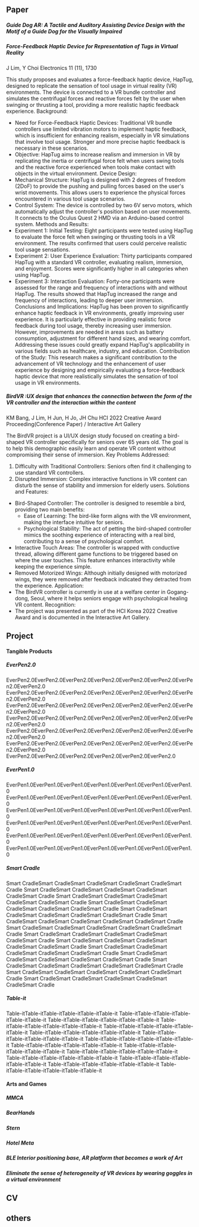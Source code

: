 ## Paper <!-- {docsify-ignore} -->
##### Guide Dog AR: A Tactile and Auditory Assisting Device Design with the Motif of a Guide Dog for the Visually Impaired

##### Force-Feedback Haptic Device for Representation of Tugs in Virtual Reality
J Lim, Y Choi
Electronics 11 (11), 1730

This study proposes and evaluates a force-feedback haptic device, HapTug, designed to replicate the sensation of tool usage in virtual reality (VR) environments. The device is connected to a VR bundle controller and simulates the centrifugal forces and reactive forces felt by the user when swinging or thrusting a tool, providing a more realistic haptic feedback experience.
Background:
* Need for Force-Feedback Haptic Devices: Traditional VR bundle controllers use limited vibration motors to implement haptic feedback, which is insufficient for enhancing realism, especially in VR simulations that involve tool usage. Stronger and more precise haptic feedback is necessary in these scenarios.
* Objective: HapTug aims to increase realism and immersion in VR by replicating the inertia or centrifugal force felt when users swing tools and the reactive force experienced when tools make contact with objects in the virtual environment.
Device Design:
* Mechanical Structure: HapTug is designed with 2 degrees of freedom (2DoF) to provide the pushing and pulling forces based on the user's wrist movements. This allows users to experience the physical forces encountered in various tool usage scenarios.
* Control System: The device is controlled by two 6V servo motors, which automatically adjust the controller's position based on user movements. It connects to the Oculus Quest 2 HMD via an Arduino-based control system.
Methods and Results:
* Experiment 1: Initial Testing: Eight participants were tested using HapTug to evaluate the force felt when swinging or thrusting tools in a VR environment. The results confirmed that users could perceive realistic tool usage sensations.
* Experiment 2: User Experience Evaluation: Thirty participants compared HapTug with a standard VR controller, evaluating realism, immersion, and enjoyment. Scores were significantly higher in all categories when using HapTug.
* Experiment 3: Interaction Evaluation: Forty-one participants were assessed for the range and frequency of interactions with and without HapTug. The results showed that HapTug increased the range and frequency of interactions, leading to deeper user immersion.
Conclusions and Implications:
HapTug has been proven to significantly enhance haptic feedback in VR environments, greatly improving user experience. It is particularly effective in providing realistic force feedback during tool usage, thereby increasing user immersion. However, improvements are needed in areas such as battery consumption, adjustment for different hand sizes, and wearing comfort. Addressing these issues could greatly expand HapTug's applicability in various fields such as healthcare, industry, and education.
Contribution of the Study:
This research makes a significant contribution to the advancement of VR technology and the enhancement of user experience by designing and empirically evaluating a force-feedback haptic device that more realistically simulates the sensation of tool usage in VR environments.

##### BirdVR :UX design that enhances the connection between the form of the VR controller and the interaction within the content
KM Bang, J Lim, H Jun, H Jo, JH Chu
HCI 2022 Creative Award Proceeding(Conference Paper) / Interactive Art Gallery

The BirdVR project is a UI/UX design study focused on creating a bird-shaped VR controller specifically for seniors over 65 years old. The goal is to help this demographic easily learn and operate VR content without compromising their sense of immersion.
Key Problems Addressed:
1. Difficulty with Traditional Controllers: Seniors often find it challenging to use standard VR controllers.
2. Disrupted Immersion: Complex interactive functions in VR content can disturb the sense of stability and immersion for elderly users.
Solutions and Features:
* Bird-Shaped Controller: The controller is designed to resemble a bird, providing two main benefits:
    * Ease of Learning: The bird-like form aligns with the VR environment, making the interface intuitive for seniors.
    * Psychological Stability: The act of petting the bird-shaped controller mimics the soothing experience of interacting with a real bird, contributing to a sense of psychological comfort.
* Interactive Touch Areas: The controller is wrapped with conductive thread, allowing different game functions to be triggered based on where the user touches. This feature enhances interactivity while keeping the experience simple.
* Removed Motorized Wings: Although initially designed with motorized wings, they were removed after feedback indicated they detracted from the experience.
Application:
* The BirdVR controller is currently in use at a welfare center in Gogang-dong, Seoul, where it helps seniors engage with psychological healing VR content.
Recognition:
* The project was presented as part of the HCI Korea 2022 Creative Award and is documented in the Interactive Art Gallery.


## Project <!-- {docsify-ignore} -->
#### Tangible Products 
##### EverPen2.0
EverPen2.0EverPen2.0EverPen2.0EverPen2.0EverPen2.0EverPen2.0EverPen2.0EverPen2.0
EverPen2.0EverPen2.0EverPen2.0EverPen2.0EverPen2.0EverPen2.0EverPen2.0EverPen2.0
EverPen2.0EverPen2.0EverPen2.0EverPen2.0EverPen2.0EverPen2.0EverPen2.0EverPen2.0
EverPen2.0EverPen2.0EverPen2.0EverPen2.0EverPen2.0EverPen2.0EverPen2.0EverPen2.0
EverPen2.0EverPen2.0EverPen2.0EverPen2.0EverPen2.0EverPen2.0EverPen2.0EverPen2.0
EverPen2.0EverPen2.0EverPen2.0EverPen2.0EverPen2.0EverPen2.0EverPen2.0EverPen2.0
EverPen2.0EverPen2.0EverPen2.0EverPen2.0EverPen2.0EverPen2.0
##### EverPen1.0
EverPen1.0EverPen1.0EverPen1.0EverPen1.0EverPen1.0EverPen1.0EverPen1.0
EverPen1.0EverPen1.0EverPen1.0EverPen1.0EverPen1.0EverPen1.0EverPen1.0
EverPen1.0EverPen1.0EverPen1.0EverPen1.0EverPen1.0EverPen1.0EverPen1.0
EverPen1.0EverPen1.0EverPen1.0EverPen1.0EverPen1.0EverPen1.0EverPen1.0
EverPen1.0EverPen1.0EverPen1.0EverPen1.0EverPen1.0EverPen1.0EverPen1.0
EverPen1.0EverPen1.0EverPen1.0EverPen1.0EverPen1.0EverPen1.0EverPen1.0
##### Smart Cradle
Smart CradleSmart CradleSmart CradleSmart CradleSmart CradleSmart Cradle
Smart CradleSmart CradleSmart CradleSmart CradleSmart CradleSmart Cradle
Smart CradleSmart CradleSmart CradleSmart CradleSmart CradleSmart Cradle
Smart CradleSmart CradleSmart CradleSmart CradleSmart CradleSmart Cradle
Smart CradleSmart CradleSmart CradleSmart CradleSmart CradleSmart Cradle
Smart CradleSmart CradleSmart CradleSmart CradleSmart CradleSmart Cradle
Smart CradleSmart CradleSmart CradleSmart CradleSmart CradleSmart Cradle
Smart CradleSmart CradleSmart CradleSmart CradleSmart CradleSmart Cradle
Smart CradleSmart CradleSmart CradleSmart CradleSmart CradleSmart Cradle
Smart CradleSmart CradleSmart CradleSmart CradleSmart CradleSmart Cradle
Smart CradleSmart CradleSmart CradleSmart CradleSmart CradleSmart Cradle
Smart CradleSmart CradleSmart CradleSmart CradleSmart CradleSmart Cradle
Smart CradleSmart CradleSmart CradleSmart CradleSmart CradleSmart Cradle
Smart CradleSmart CradleSmart CradleSmart CradleSmart CradleSmart Cradle
##### Table-it
Table-itTable-itTable-itTable-itTable-itTable-it
Table-itTable-itTable-itTable-itTable-itTable-it
Table-itTable-itTable-itTable-itTable-itTable-it
Table-itTable-itTable-itTable-itTable-itTable-it
Table-itTable-itTable-itTable-itTable-itTable-it
Table-itTable-itTable-itTable-itTable-itTable-it
Table-itTable-itTable-itTable-itTable-itTable-it
Table-itTable-itTable-itTable-itTable-itTable-it
Table-itTable-itTable-itTable-itTable-itTable-it
Table-itTable-itTable-itTable-itTable-itTable-it
Table-itTable-itTable-itTable-itTable-itTable-it
Table-itTable-itTable-itTable-itTable-itTable-it
Table-itTable-itTable-itTable-itTable-itTable-it
Table-itTable-itTable-itTable-itTable-itTable-it
Table-itTable-itTable-itTable-itTable-itTable-it

#### Arts and Games <!-- {docsify-ignore} -->
##### MMCA
##### BearHands
##### Stern
##### Hotel Meta
##### BLE Interior positioning base, AR platform that becomes a work of Art
##### Eliminate the sense of heterogeneity of VR devices by wearing goggles in a virtual environment

## CV <!-- {docsify-ignore} -->
## others <!-- {docsify-ignore} -->
